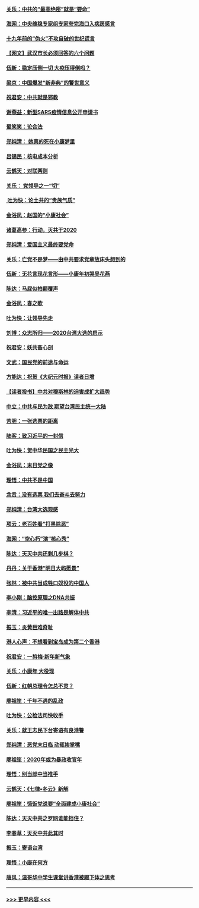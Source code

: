 #### [关乐：中共的“最高绝密”就是“要命”](../pages/nsc993/n11816946.md?t=01241811) 
#### [海网：中央维稳专家组专家夸完海口入病房感言](../pages/nsc993/n11815138.md?t=01241811) 
#### [十九年前的“伪火”不攻自破的世纪谎言](../pages/nsc993/n11813238.md?t=01241811) 
#### [【网文】武汉市长必须回答的六个问题](../pages/nsc993/n11813848.md?t=01241811) 
#### [伍新：稳定压倒一切 大疫压得倒吗？](../pages/nsc993/n11812634.md?t=01241811) 
#### [梁京：中国爆发“新非典”的警世意义](../pages/nsc993/n11812554.md?t=01241811) 
#### [祝君安：中共就是邪教](../pages/nsc993/n11812431.md?t=01241811) 
#### [谢燕益：新型SARS疫情信息公开申请书](../pages/nsc993/n11808840.md?t=01241811) 
#### [蜀笑笑：论合法](../pages/nsc993/n11808064.md?t=01241811) 
#### [郑纯清： 她真的死在小康梦里](../pages/nsc993/n11806623.md?t=01241811) 
#### [吕锡民：核电成本分析](../pages/nsc993/n11806284.md?t=01241811) 
#### [云鹤天：对联两则](../pages/nsc993/n11805957.md?t=01241811) 
#### [关乐： 党领导之一“切”](../pages/nsc993/n11804505.md?t=01241811) 
#### [ 吐为快：论土共的“贵族气质”](../pages/nsc993/n11804490.md?t=01241811) 
#### [金浴凤：赵国的“小康社会”](../pages/nsc993/n11804452.md?t=01241811) 
#### [诸葛高参：行动，灭共于2020](../pages/nsc993/n11804120.md?t=01241811) 
#### [郑纯清：爱国主义最终要党命](../pages/nsc993/n11802197.md?t=01241811) 
#### [关乐：亡党不是梦——由中共要求党章放床头想到的](../pages/nsc993/n11802156.md?t=01241811) 
#### [伍新：无花言现花言形——小康年初哭吴花燕](../pages/nsc993/n11800044.md?t=01241811) 
#### [陈达：马屁似拍颠覆声](../pages/nsc993/n11800010.md?t=01241811) 
#### [金浴凤：春之歌](../pages/nsc993/n11797687.md?t=01241811) 
#### [吐为快：让领导先走](../pages/nsc993/n11797512.md?t=01241811) 
#### [刘博：众志所归——2020台湾大选的启示](../pages/nsc993/n11796878.md?t=01241811) 
#### [祝君安：妖共畜心剖](../pages/nsc993/n11794273.md?t=01241811) 
#### [文武：国民党的前途与命运](../pages/nsc993/n11794198.md?t=01241811) 
#### [方能达：祝贺《大纪元时报》读者日增](../pages/nsc993/n11793807.md?t=01241811) 
#### [【读者投书】中共对穆斯林的迫害成扩大趋势](../pages/nsc993/n11791371.md?t=01241811) 
#### [中立：中共与民为敌 期望台湾民主统一大陆](../pages/nsc993/n11790392.md?t=01241811) 
#### [苦胆：一张选票的距离](../pages/nsc993/n11788914.md?t=01241811) 
#### [陆客：致习近平的一封信](../pages/nsc993/n11788867.md?t=01241811) 
#### [吐为快：贺中华民国之民主光大](../pages/nsc993/n11788618.md?t=01241811) 
#### [金浴凤：末日党之像](../pages/nsc993/n11787475.md?t=01241811) 
#### [理悟：中共不是中国](../pages/nsc993/n11787463.md?t=01241811) 
#### [念贲：没有选票  我们去奋斗去努力](../pages/nsc993/n11787398.md?t=01241811) 
#### [郑纯清：台湾大选观感](../pages/nsc993/n11786210.md?t=01241811) 
#### [项云：老百姓看“打黑除恶”](../pages/nsc993/n11785398.md?t=01241811) 
#### [海网：“空心朽”演“核心秀”](../pages/nsc993/n11783874.md?t=01241811) 
#### [陈达：天灭中共还剩几步棋？](../pages/nsc993/n11783719.md?t=01241811) 
#### [丹丹：关于香港“明日大屿愿景”](../pages/nsc993/n11783273.md?t=01241811) 
#### [张林：被中共当成牲口奴役的中国人](../pages/nsc993/n11782397.md?t=01241811) 
#### [李小刚：脑控原理之DNA共振](../pages/nsc993/n11780962.md?t=01241811) 
#### [李清：习近平的唯一出路是解体中共](../pages/nsc993/n11780866.md?t=01241811) 
#### [振玉：炎黄巨难奇耻](../pages/nsc993/n11779632.md?t=01241811) 
#### [港人心声：不想看到宝岛成为第二个香港](../pages/nsc993/n11778817.md?t=01241811) 
#### [祝君安：一剪梅‧新年新气象](../pages/nsc993/n11776340.md?t=01241811) 
#### [关乐：小康年 大役现](../pages/nsc993/n11774213.md?t=01241811) 
#### [伍新：红朝总理令怎总不灵？](../pages/nsc993/n11770813.md?t=01241811) 
#### [廖祖笙：千年不遇的乱政](../pages/nsc993/n11770373.md?t=01241811) 
#### [吐为快：公检法司快收手](../pages/nsc993/n11770359.md?t=01241811) 
#### [关乐：就王志民下台寄语有良港警](../pages/nsc993/n11769903.md?t=01241811) 
#### [郑纯清：恶党末日临 动辄挨掌嘴](../pages/nsc993/n11769356.md?t=01241811) 
#### [廖祖笙：2020年或为暴政收官年](../pages/nsc993/n11768216.md?t=01241811) 
#### [理悟：别当郎中当推手](../pages/nsc993/n11768243.md?t=01241811) 
#### [云鹤天：《七律▪冬云》新解](../pages/nsc993/n11768204.md?t=01241811) 
#### [廖祖笙：饿饭党说要“全面建成小康社会”](../pages/nsc993/n11767482.md?t=01241811) 
#### [陈达：天灭中共之罗网谁能挡住？](../pages/nsc993/n11767465.md?t=01241811) 
#### [李春草：天灭中共此其时](../pages/nsc993/n11767452.md?t=01241811) 
#### [振玉：寄语台湾](../pages/nsc993/n11767432.md?t=01241811) 
#### [理悟：小康在何方](../pages/nsc993/n11767394.md?t=01241811) 
#### [唐风：温哥华中学生课堂讲香港被踢下体之思考](../pages/nsc993/n11766848.md?t=01241811) 

----
#### [ >>> 更早内容 <<< ](../indexes/nsc993-earlier.md)
